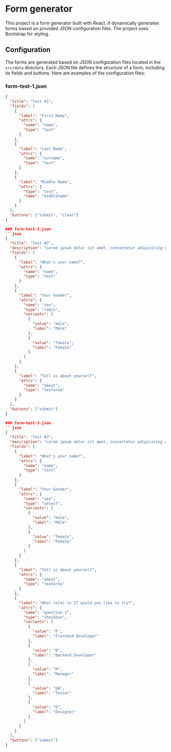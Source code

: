 # Form generator

This project is a form generator built with React. It dynamically generates forms based on provided JSON configuration files. The project uses Bootstrap for styling.

## Configuration

The forms are generated based on JSON configuration files located in the `src/data` directory. Each JSON file defines the structure of a form, including its fields and buttons. Here are examples of the configuration files:

### form-test-1.json

```json
{
  "title": "Test #1",
  "fields": [
    {
      "label": "First Name",
      "attrs": {
        "name": "name",
        "type": "text"
      }
    },
    {
      "label": "Last Name",
      "attrs": {
        "name": "surname",
        "type": "text"
      }
    },
    {
      "label": "Middle Name",
      "attrs": {
        "type": "text",
        "name": "middlename"
      }
    }
  ],
  "buttons": ["submit", "clear"]
}

### form-test-2.json
```json
{
  "title": "Test #2",
  "description": "Lorem ipsum dolor sit amet, consectetur adipisicing elit. Beatae cumque ducimus eius ex iste nihil nisi nobis praesentium repellendus rerum.",
  "fields": [
    {
      "label": "What's your name?",
      "attrs": {
        "name": "name",
        "type": "text"
      }
    },
    {
      "label": "Your Gender",
      "attrs": {
        "name": "sex",
        "type": "radio",
        "variants": [
          {
            "value": "male",
            "label": "Male"
          },
          {
            "value": "female",
            "label": "Female"
          }
        ]
      }
    },
    {
      "label": "Tell us about yourself",
      "attrs": {
        "name": "about",
        "type": "textarea"
      }
    }
  ],
  "buttons": ["submit"]
}

### form-test-3.json
```json
{
  "title": "Test #3",
  "description": "Lorem ipsum dolor sit amet, consectetur adipisicing elit. Beatae cumque ducimus eius ex iste nihil nisi nobis praesentium repellendus rerum.",
  "fields": [
    {
      "label": "What's your name?",
      "attrs": {
        "name": "name",
        "type": "text"
      }
    },
    {
      "label": "Your Gender",
      "attrs": {
        "name": "sex",
        "type": "select",
        "variants": [
          {
            "value": "male",
            "label": "Male"
          },
          {
            "value": "female",
            "label": "Female"
          }
        ]
      }
    },
    {
      "label": "Tell us about yourself",
      "attrs": {
        "name": "about",
        "type": "textarea"
      }
    },
    {
      "label": "What roles in IT would you like to try?",
      "attrs": {
        "name": "question-1",
        "type": "checkbox",
        "variants": [
          {
            "value": "F",
            "label": "Frontend Developer"
          },
          {
            "value": "B",
            "label": "Backend Developer"
          },
          {
            "value": "M",
            "label": "Manager"
          },
          {
            "value": "QA",
            "label": "Tester"
          },
          {
            "value": "D",
            "label": "Designer"
          }
        ]
      }
    }
  ],
  "buttons": ["submit"]
}

